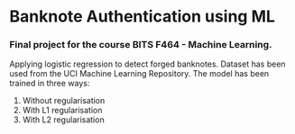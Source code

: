 # Banknote Authentication using ML

### Final project for the course BITS F464 - Machine Learning.

Applying logistic regression to detect forged banknotes. Dataset has been used from the UCI Machine Learning Repository. The model has been trained in three ways:
1. Without regularisation
2. With L1 regularisation
3. With L2 regularisation
